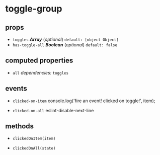 # toggle-group 



## props 
- `toggles` ***Array*** (*optional*) `default: [object Object]` 
- `has-toggle-all` ***Boolean*** (*optional*) `default: false` 

## computed properties 
- `all` 
 *dependencies:* `toggles` 

## events 
- `clicked-on-item` console.log('fire an event! clicked on toggle!', item); 

- `clicked-on-all` eslint-disable-next-line 

## methods 
- `clickedOnItem(item)` 

- `clickedOnAll(state)` 


